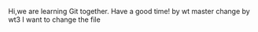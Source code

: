 Hi,we are learning Git together.
Have a good time!
by wt
master
change by wt3
I want to change the file


